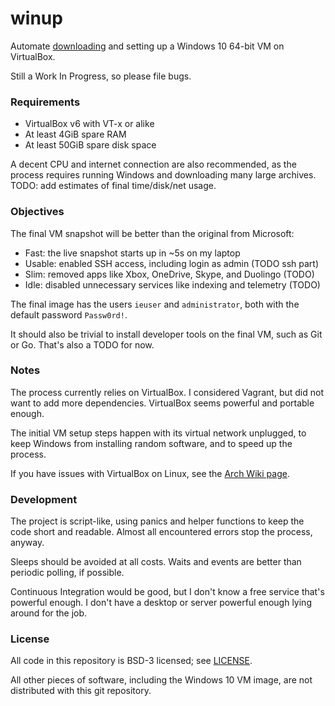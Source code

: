 # winup

Automate
[downloading](https://developer.microsoft.com/en-us/microsoft-edge/tools/vms/)
and setting up a Windows 10 64-bit VM on VirtualBox.

Still a Work In Progress, so please file bugs.

### Requirements

* VirtualBox v6 with VT-x or alike
* At least 4GiB spare RAM
* At least 50GiB spare disk space

A decent CPU and internet connection are also recommended, as the process
requires running Windows and downloading many large archives. TODO: add
estimates of final time/disk/net usage.

### Objectives

The final VM snapshot will be better than the original from Microsoft:

* Fast: the live snapshot starts up in ~5s on my laptop
* Usable: enabled SSH access, including login as admin (TODO ssh part)
* Slim: removed apps like Xbox, OneDrive, Skype, and Duolingo (TODO)
* Idle: disabled unnecessary services like indexing and telemetry (TODO)

The final image has the users `ieuser` and `administrator`, both with the
default password `Passw0rd!`.

It should also be trivial to install developer tools on the final VM, such as
Git or Go. That's also a TODO for now.

### Notes

The process currently relies on VirtualBox. I considered Vagrant, but did not
want to add more dependencies. VirtualBox seems powerful and portable enough.

The initial VM setup steps happen with its virtual network unplugged, to keep
Windows from installing random software, and to speed up the process.

If you have issues with VirtualBox on Linux, see the [Arch Wiki
page](https://wiki.archlinux.org/index.php/VirtualBox).

### Development

The project is script-like, using panics and helper functions to keep the code
short and readable. Almost all encountered errors stop the process, anyway.

Sleeps should be avoided at all costs. Waits and events are better than periodic
polling, if possible.

Continuous Integration would be good, but I don't know a free service that's
powerful enough. I don't have a desktop or server powerful enough lying around
for the job.

### License

All code in this repository is BSD-3 licensed; see [LICENSE]().

All other pieces of software, including the Windows 10 VM image, are not
distributed with this git repository.
